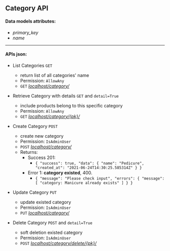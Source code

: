 ## Category API

#### Data models attributes:
- *primary_key*
- *name*

---
#### APIs json:
- List Categories  `GET`  
    - return list of all categories' name
    - Permission: `AllowAny`
    - `GET` *<ins> localhost/category/ </ins>*
    

- Retrieve Category with details `GET` and `detail=True`
    - include products belong to this specific category
    - Permission: `AllowAny`
    - `GET` *<ins> localhost/category/{pk}/ </ins>*
    

- Create Category `POST`
    - create new category
    - Permission: `IsAdminUser`
    - `POST` *<ins> localhost/category/ </ins>*
    - Returns:
        - Success 201:
            - ``{
                    "success": true,
                    "data": {
                        "name": "Pedicure",
                        "created_at": "2021-06-24T14:30:25.585314Z"
                    }
                }``
        - Error 1: **category existed**, 400.
            - ``{
                "message": "Please check input",
                "errors": {
                    "message": [
                        "category: Manicure already exists"
                    ]
                }
            }``
    
- Update Category `PUT`
    - update existed category
    - Permission: `IsAdminUser`
    - `PUT` *<ins> localhost/category/ </ins>*
    
- Delete Category `POST` and `detail=True`
    - soft deletion existed category
    - Permission: `IsAdminUser`
    - `POST` *<ins> localhost/category/delete/{pk}/ </ins>*